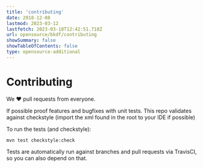 ```yaml
---
title: 'contributing'
date: 2018-12-08
lastmod: 2023-03-12
lastfetch: 2023-03-18T12:42:51.718Z
url: opensource/bkdf/contributing
showSummary: false
showTableOfContents: false
type: opensource-additional
---
```

# Contributing

We ❤ pull requests from everyone.

If possible proof features and bugfixes with unit tests.
This repo validates against checkstyle (import the xml found in the root to your IDE if possible)

To run the tests (and checkstyle):

```shell
mvn test checkstyle:check
```

Tests are automatically run against branches and pull requests
via TravisCI, so you can also depend on that.
